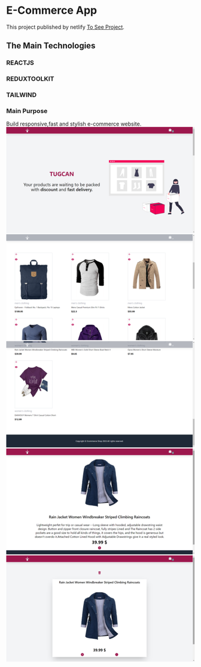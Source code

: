 # E-Commerce App

This project published by netlify [To See Project](https://640fe4ba30532a2483315634--tugcankartalecommercewebsite.netlify.app/).
## The Main Technologies 

### REACTJS 
### REDUXTOOLKIT
### TAILWIND

### Main Purpose

Build responsive,fast and stylish e-commerce website.
![Project Images](https://raw.githubusercontent.com/tugcan-kartal/Clothing-Store/main/src/static/(1275).png)
![Project Images](https://raw.githubusercontent.com/tugcan-kartal/Clothing-Store/main/src/static/(1276).png)
![Project Images](https://raw.githubusercontent.com/tugcan-kartal/Clothing-Store/main/src/static/(1277).png)
![Project Images](https://raw.githubusercontent.com/tugcan-kartal/Clothing-Store/main/src/static/(1278).png)
![Project Images](https://raw.githubusercontent.com/tugcan-kartal/Clothing-Store/main/src/static/(1279).png)

